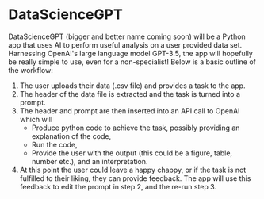 # DataScienceGPT

DataScienceGPT (bigger and better name coming soon) will be a Python app that uses AI to perform useful analysis on a user provided data set. Harnessing OpenAI's large language model GPT-3.5, the app will hopefully be really simple to use, even for a non-specialist! Below is a basic outline of the workflow:

1. The user uploads their data (.csv file) and provides a task to the app.
2. The header of the data file is extracted and the task is turned into a prompt.
3. The header and prompt are then inserted into an API call to OpenAI which will
    * Produce python code to achieve the task, possibly providing an explanation of the code,
    * Run the code,
    * Provide the user with the output (this could be a figure, table, number etc.), and an interpretation.
4. At this point the user could leave a happy chappy, or if the task is not fulfilled to their liking, they can provide feedback. The app will use this feedback to edit the prompt in step 2, and the re-run step 3.
